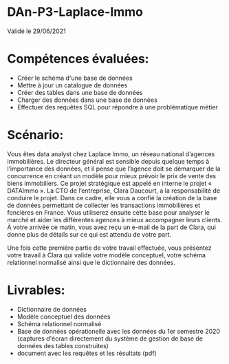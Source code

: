 # DAn-P3-Laplace-Immo
Validé le 29/06/2021

# Compétences évaluées:

  - Créer le schéma d'une base de données
  - Mettre à jour un catalogue de données
  - Créer des tables dans une base de données
  - Charger des données dans une base de données
  - Effectuer des requêtes SQL pour répondre à une problématique métier

# Scénario:

Vous êtes data analyst chez Laplace Immo, un réseau national d’agences immobilières. Le directeur général est sensible depuis quelque temps à l’importance des données, et il pense que l’agence doit se démarquer de la concurrence en créant un modèle pour mieux prévoir le prix de vente des biens immobiliers. 
Ce projet stratégique est appelé en interne le projet « DATAImmo ». La CTO de l’entreprise, Clara Daucourt, a la responsabilité de conduire le projet.
Dans ce cadre, elle vous a confié la création de la base de données permettant de collecter les transactions immobilières et foncières en France. Vous utiliserez ensuite cette base pour analyser le marché et aider les différentes agences à mieux accompagner leurs clients.
À votre arrivée ce matin, vous avez reçu un e-mail de la part de Clara, qui donne plus de détails sur ce qui est attendu de votre part.

Une fois cette première partie de votre travail effectuée, vous présentez votre travail à Clara qui valide votre modèle conceptuel, votre schéma relationnel normalisé ainsi que le dictionnaire des données. 

# Livrables:

 - Dictionnaire de données
 - Modèle conceptuel des données
 - Schéma relationnel normalisé
 - Base de données opérationelle avec les données du 1er semestre 2020 (captures d'écran directement du système de gestion de base de données des tables construites)
 - document avec les requêtes et les résultats (pdf)
